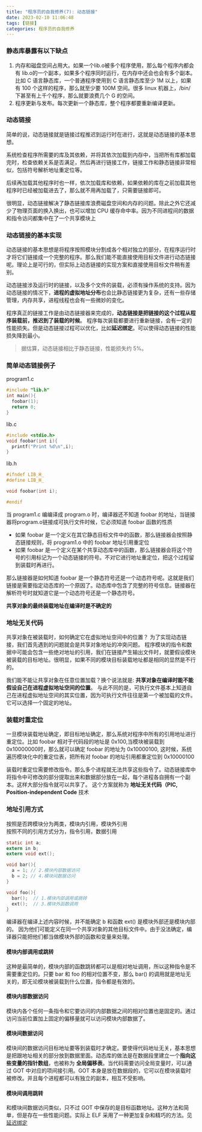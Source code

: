 ```yaml
---
title: "程序员的自我修养(7): 动态链接"
date: 2023-02-10 11:06:48
tags: [链接]
categories: 程序员的自我修养
---
```


### 静态库暴露有以下缺点

1. 内存和磁盘空间占用大。如果一个lib.o被多个程序使用，那么每个程序内都会有 lib.o的一个副本，如果多个程序同时运行，在内存中还会也会有多个副本。比如 C 语言静态库，一个普通程序使用到 C 语言静态库至少 1M 以上，如果有 100 个这样的程序，那么就至少要 100M 空间。很多 linux 机器上，/bin/下甚至有上千个程序，那么就要浪费几个 G 的空间。
2. 程序更新与发布。每次更新一个静态库，整个程序都要重新编译更新。

<!-- more -->

### 动态链接

简单的说，动态链接就是链接过程推迟到运行时在进行，这就是动态链接的基本思想。

系统检查程序所需要的库及其依赖，并将其依次加载到内存中，当把所有库都加载完时，检查依赖关系是否满足，然后再进行链接工作，链接工作和静态链接非常相似，包括符号解析地址重定位等。

后续再加载其他程序时也一样，依次加载库和依赖，如果依赖的库在之前加载其他程序时已经被加载进去了，那么就不用再加载了，只需要链接即可。

很明显，动态链接解决了静态链接库浪费磁盘空间和内存的问题。除此之外它还减少了物理页面的换入换出，也可以增加 CPU 缓存命中率。因为不同进程间的数据和指令访问都集中在了一个共享模块上

### 动态链接的基本实现

动态链接的基本思想是将程序按照模块分割成各个相对独立的部分，在程序运行时才将它们链接成一个完整的程序。那么我们能不能直接使用目标文件进行动态链接呢。理论上是可行的，但实际上动态链接的实现方案和直接使用目标文件稍有差别。

动态链接涉及运行时的链接，以及多个文件的装载，必须有操作系统的支持。因为动态链接的情况下，**进程的虚拟地址分布**也会比静态链接更为复杂，还有一些存储管理，内存共享，进程线程也会有一些微妙的变化。

程序真正的链接工作是由动态链接器来完成的，**动态链接是把链接的这个过程从程序装载前，推迟到了装载的时候**。 程序每次装载都要进行重新链接，会有一定的性能损失。但是动态链接过程可以优化，比如**延迟绑定**。可以使得动态链接的性能损失降到最小。

> 据估算，动态链接相比于静态链接，性能损失约 5%。

### 简单动态链接例子

program1.c
 
```C
#include "lib.h"
int main(){
  foobar(1);
  return 0;
}
```

lib.c

```C
#include <stdio.h>
void foobar(int i){
  printf("Print %d\n",i);
}
```

lib.h

```C
#ifndef LIB_H_
#define LIB_H_

void foobar(int i);

#endif
```

当 program1.c 编编译成 program.o 时，编译器还不知道 foobar 的地址，当链接器将program.o链接成可执行文件时候，它必须知道 foobar 函数的性质

- 如果 foobar 是一个定义在其它静态目标文件中的函数，那么链接器会按照静态链接规则，将 program1.o 中的 foobar 地址引用重定位
- 如果 foobar 是一个定义在某个共享动态库中的函数，那么链接器会将这个符号的引用标记为一个动态链接的符号。不对它进行地址重定位，把这个过程留到装载时再进行。

那么链接器是如何知道 foobar 是一个静态符号还是一个动态符号呢。这就是我们链接是需要指定动态库的一个原因了。动态库中包含了完整的符号信息。链接器在解析符号时就知道它是一个动态符号还是一个静态符号。

**共享对象的最终装载地址在编译时是不确定的**

### 地址无关代码

共享对象在被装载时，如何确定它在虚拟地址空间中的位置？ 为了实现动态链接，我们首先遇到的问题就会是共享对象地址的冲突问题。 程序模块的指令和数据中可能会包含一些绝对地址的引用，我们在链接产生输出文件时，就要假设模块被装载的目标地址。很明显，如果不同的模块目标装载地址都是相同的显然是不行的。

我们能不能让共享对象在任意位置加载？换个说法就是: **共享对象在编译时能不能假设自己在进程虚拟地址空间的位置**。 与此不同的是，可执行文件基本上知道自己在进程虚拟地址空间的其实位置，因为可执行文件往往是第一个被加载的文件。它可以选择一个固定的地址。

### 装载时重定位

一旦模块装载地址确定，即目标地址确定，那么系统对程序中所有的引用地址进行重定位。比如 foobar 相对于代码段的地址是 0x100,当模块被装载到 0x10000000时，那么就可以确定 foobar 的地址为 0x10000100, 这时候，系统遍历模块化中的重定位表，把所有对 foobar 的地址引用都重定位到 0x10000100

装载时重定位需要修改指令。那么多个进程就无法共享这些指令了。动态链接库中将指令中可修改的部分提取出来和数据部分放在一起，每个进程各自拥有一个副本。这样大部分指令就可以共享了。 这个方案就称为 **地址无关代码（PIC, Position-independent Code** 技术


### 地址引用方式

按照是否跨模块分为两类，模块内引用，模块外引用  
按照不同的引用方式分为，指令引用，数据引用

```C
static int a;
extern in b;
extern void ext();

void bar(){
  a = 1; // 2.模块内部数据访问
  b = 2; // 4.模块间数据访问
}

void foo(){
  bar();  // 1.模块内部调用或跳转
  ext();  // 3.模块外函数调用
}
```

编译器在编译上述内容时候，并不能确定 b 和函数 ext() 是模块外部还是模块内部的。 因为他们可能定义在同一个共享对象的其他目标文件中。由于没法确定，编译器只能把他们都当做模块外部的函数和变量来处理。


#### 模块内部调用或跳转

这种是最简单的，模块内部的函数跳转都可以是相对地址调用，所以这种指令是不需要重定位的。只要 bar 和 foo 的相对位置不变，那么 bar() 的调用就是地址无关的，即无论模块被装载到什么位置，指令都是有效的。

#### 模块内部数据访问

模块内各个任何一条指令和它要访问的内部数据之间的相对位置也是固定的。通过访问当前位置加上固定的偏移量就可以访问模块内部数据了。

#### 模块间数据访问

模块间的数据访问目标地址要等到装载时才确定。要使得代码地址无关，基本思想是把跟地址相关的部分放到数据里面。动态库的做法是在数据段里建立一个**指向这些变量的指针数组**，也被称为 **全局偏移表**。当代码需要访问全局变量时，可以通过 GOT 中对应的项间接引用。GOT 本身是放在数据段的，它可以在模块装载时被修改。并且每个进程都可以有独立的副本，相互不受影响。

#### 模块间调用跳转

和模块间数据访问类似，只不过 GOT 中保存的是目标函数地址。这种方法和简单，但是存在一些性能问题。实际上 ELF 采用了一种更加复杂和精巧的方法。见 [延迟绑定](https://www.winn.cc/2023/03/01/knowledge/loader_and_linker_07_got_plt/)







